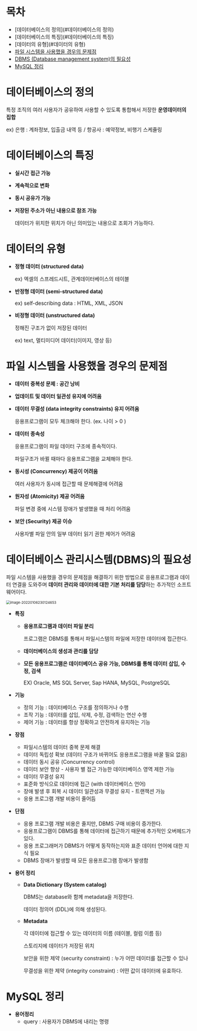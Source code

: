 # 목차

- [데이터베이스의 정의](#데이터베이스의 정의)
- [데이터베이스의 특징](#데이터베이스의 특징)
- [데이터의 유형](#데이터의 유형)
- [파일 시스템을 사용했을 경우의 문제점](#파일-시스템을-사용했을-경우의-문제점)
- [DBMS (Database management system)의 필요성](#DBMS-Database-management-system-의-필요성)
- [MySQL 정리](#MySQL-정리)

# 데이터베이스의 정의

특정 조직의 여러 사용자가 공유하여 사용할 수 있도록 통합해서 저장한 **운영데이터의 집합**

ex) 은행 : 계좌정보, 입출금 내역 등 / 항공사 : 예약정보, 비행기 스케쥴링



# 데이터베이스의 특징

- **실시간 접근 가능**

- **계속적으로 변화**

- **동시 공유가 가능**

- **저장된 주소가 아닌 내용으로 참조 가능**

  데이터가 위치한 위치가 아닌 의미있는 내용으로 조회가 가능하다. 



# 데이터의 유형

- **정형 데이터 (structured data)**

  ex) 엑셀의 스프레드시트, 관계데이터베이스의  테이블

- **반정형 데이터 (semi-structured data)**

  ex) self-describing data : HTML, XML, JSON

- **비정형 데이터 (unstructured data)**

  정해진 구조가 없이 저장된 데이터

  ex) text, 멀티미디어 데이터(이미지, 영상 등)



# 파일 시스템을 사용했을 경우의 문제점

- **데이터 중복성 문제 : 공간 낭비**

- **업데이트 및 데이터 일관성 유지에 어려움**

- **데이터 무결성 (data integrity constraints) 유지 어려움**

  응용프로그램이 모두 체크해야 한다. (ex. 나이 > 0 )

- **데이터 종속성**

  응용프로그램이 파일 데이터 구조에 종속적이다. 

  파일구조가 바뀔 때마다 응용프로그램을 교체해야 한다. 

- **동시성 (Concurrency) 제공이 어려움**

  여러 사용자가 동시에 접근할 때 문제해결에 어려움

- **원자성 (Atomicity) 제공 어려움**

  파일 변경 중에 시스템 장애가 발생했을 때 처리 어려움

- **보안 (Security) 제공 이슈**

  사용자별 파일 안의 일부 데이터 읽기 권한 제어가 어려움



# 데이터베이스 관리시스템(DBMS)의 필요성

파일 시스템을 사용했을 경우의 문제점을 해결하기 위한 방법으로 응용프로그램과 데이터 연결을 도와주며 **데이터 관리와 데이터에 대한 기본 처리를 담당**하는 추가적인 소프트웨어이다. 

<img src="C:\Users\Administrator1\AppData\Roaming\Typora\typora-user-images\image-20220106230124653.png" alt="image-20220106230124653" style="zoom:67%;" />



- **특징**

  - **응용프로그램과 데이터 파일 분리**

    프로그램은 DBMS를 통해서 파일시스템의 파일에 저장한 데이터에 접근한다. 

  - **데이터베이스의 생성과 관리를 담당**

  - **모든 응용프로그램은 데이터베이스 공유 가능, DBMS를 통해 데이터 삽입, 수정, 검색**

    EX) Oracle, MS SQL Server, Sap HANA, MySQL, PostgreSQL

  

- **기능**

  - 정의 기능 : 데이터베이스 구조를 정의하거나 수행
  - 조작 기능 : 데이터를 삽입, 삭제, 수정, 검색하는 연산 수행
  - 제어 기능 : 데이터를 항상 정확하고 안전하게 유지하는 기능



- **장점**
  - 파일시스템의 데이터 중복 문제 해결
  - 데이터 독립성 확보 (데이터 구조가 바뀌어도 응용프로그램을 바꿀 필요 없음)
  - 데이터 동시 공유 (Concurrency control)
  - 데이터 보안 향상 - 사용자 별 접근 가능한 데이터베이스 영역 제한 가능
  - 데이터 무결성 유지
  - 표준화 방식으로 데이터에 접근 (with 데이터베이스 언어)
  - 장애 발생 후 회복 시 데이터 일관성과 무결성 유지 - 트랜잭션 가능
  - 응용 프로그램 개발 비용이 줄어듬
- **단점**
  - 응용 프로그램 개발 비용은 줄지만, DBMS 구매 비용이 증가한다. 
  - 응용프로그램이 DBMS를 통해 데이터에 접근하기 때문에 추가적인 오버헤드가 있다. 
  - 응용 프로그래머가 DBMS가 어떻게 동작하는지와 표준 데이터 언어에 대한 지식 필요
  - DBMS 장애가 발생할 때 모든 응용프로그램 장애가 발생함



- **용어 정리**

  - **Data Dictionary (System catalog)**

    DBMS는 database와 함께 metadata을 저장한다.

    데이터 정의어 (DDL)에 의해 생성된다. 

    

  - **Metadata**

    각 데이터에 접근할 수 있는 데이터의 이름 (테이블, 컬럼 이름 등)

    스토리지에 데이터가 저장된 위치

    보안을 위한 제약 (security constraint) : 누가 어떤 데이터를 접근할 수 있나

    무결성을 위한 제약 (integrity constraint) : 어떤 값이 데이터에 유효하다. 



# MySQL 정리

- **용어정리**
  - query : 사용자가 DBMS에 내리는 명령